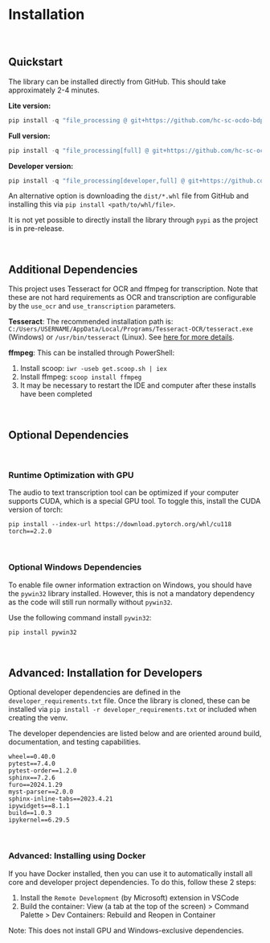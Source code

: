 <br>

# Installation

<br>

## Quickstart

The library can be installed directly from GitHub. This should take approximately 2-4 minutes.

**Lite version:**

```js
pip install -q "file_processing @ git+https://github.com/hc-sc-ocdo-bdpd/file-processing-tools.git"
```

**Full version:**
```js
pip install -q "file_processing[full] @ git+https://github.com/hc-sc-ocdo-bdpd/file-processing-tools.git"
```

**Developer version:**
```js
pip install -q "file_processing[developer,full] @ git+https://github.com/hc-sc-ocdo-bdpd/file-processing-tools.git"
```

An alternative option is downloading the `dist/*.whl` file from GitHub and installing this via `pip install <path/to/whl/file>`.

It is not yet possible to directly install the library through `pypi` as the project is in pre-release.

<br>

## Additional Dependencies

This project uses Tesseract for OCR and ffmpeg for transcription. Note that these are not hard requirements as OCR and transcription are configurable by the `use_ocr` and `use_transcription` parameters.

**Tesseract**: The recommended installation path is: `C:/Users/USERNAME/AppData/Local/Programs/Tesseract-OCR/tesseract.exe` (Windows) or `/usr/bin/tesseract` (Linux). See [here for more details](https://github.com/UB-Mannheim/tesseract/wiki). 

**ffmpeg**: This can be installed through PowerShell:
1. Install scoop: `iwr -useb get.scoop.sh | iex`
2. Install ffmpeg: `scoop install ffmpeg`
3. It may be necessary to restart the IDE and computer after these installs have been completed

<br>

## Optional Dependencies

<br>

### Runtime Optimization with GPU

The audio to text transcription tool can be optimized if your computer supports CUDA, which is a special GPU tool. To toggle this, install the CUDA version of torch:

```
pip install --index-url https://download.pytorch.org/whl/cu118 torch==2.2.0
```

<br>

### Optional Windows Dependencies

To enable file owner information extraction on Windows, you should have the `pywin32` library installed. However, this is not a mandatory dependency as the code will still run normally without `pywin32`.

Use the following command install `pywin32`:

```python
pip install pywin32
```

<br>

## Advanced: Installation for Developers

Optional developer dependencies are defined in the `developer_requirements.txt` file. Once the library is cloned, these can be installed via `pip install -r developer_requirements.txt` or included when creating the venv.

The developer dependencies are listed below and are oriented around build, documentation, and testing capabilities. 

```
wheel==0.40.0
pytest==7.4.0
pytest-order==1.2.0
sphinx==7.2.6
furo==2024.1.29
myst-parser==2.0.0
sphinx-inline-tabs==2023.4.21
ipywidgets==8.1.1
build==1.0.3
ipykernel==6.29.5
```

<br>

### Advanced: Installing using Docker

If you have Docker installed, then you can use it to automatically install all core and developer project dependencies. To do this, follow these 2 steps:

1. Install the `Remote Development` (by Microsoft) extension in VSCode
2. Build the container: View (a tab at the top of the screen) > Command Palette > Dev Containers: Rebuild and Reopen in Container

Note: This does not install GPU and Windows-exclusive dependencies.
